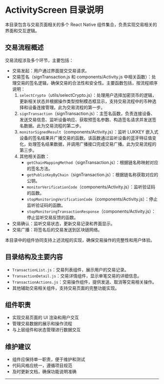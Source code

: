 # ActivityScreen 目录说明

本目录包含与交易页面相关的多个 React Native 组件集合，负责实现交易相关的界面和交互逻辑。

## 交易流程概述

交易流程涉及多个环节，主要包括：

- 交易发起：用户通过界面提交交易请求。
- 交易签名（signTransaction.js 和 components/Activity.js 中相关函数）：处理交易的签名逻辑，确保交易的合法性和安全性。主要函数包括，按流程顺序说明：
  1. `selectCrypto`（utils/selectCrypto.js）：处理用户选择加密货币的逻辑，更新相关状态并根据操作类型控制模态框显示，支持交易流程中的币种选择和设备连接管理。此为交易流程的第一步。
  2. `signTransaction`（signTransaction.js）：主签名函数，负责连接设备、发送交易信息、监听设备响应、获取预签名参数、构造签名请求并发送签名数据。此为交易流程的第二步。
  3. `monitorSignedResult`（components/Activity.js）：监听 LUKKEY 嵌入式设备的签名结果并广播交易的函数。该函数通过监听设备的蓝牙特征值变化，处理签名结果数据，并调用广播接口完成交易广播。此为交易流程的第三步。
  4. 其他相关函数：
     - `getChainMappingMethod`（signTransaction.js）：根据链名称映射对应的签名方法。
     - `getPublicKeyByChain`（signTransaction.js）：根据链名称获取对应的公钥。
     - `monitorVerificationCode`（components/Activity.js）：监听验证码的函数。
     - `stopMonitoringVerificationCode`（components/Activity.js）：停止监听验证码的函数。
     - `stopMonitoringTransactionResponse`（components/Activity.js）：停止监听交易反馈的函数。
- 交易确认：监听交易状态，更新交易记录和界面显示。
- 交易广播：将签名后的交易发送到区块链网络。

本目录中的组件协同支持上述流程的实现，确保交易操作的完整性和用户体验。

## 目录结构及主要内容

- `TransactionList.js`：交易列表组件，展示用户的交易记录。
- `TransactionDetail.js`：交易详情组件，显示单笔交易的详细信息。
- `TransactionActions.js`：交易操作组件，提供发送、取消等交易相关操作。
- 其他辅助交易相关组件，支持交易页面的完整功能实现。

## 组件职责

- 实现交易页面的 UI 渲染和用户交互
- 管理交易数据的展示和操作流程
- 与上层组件和状态管理进行数据交互

## 维护建议

- 组件应保持单一职责，便于维护和测试
- 代码风格应统一，遵循项目规范
- 及时更新文档，确保功能说明准确

---
